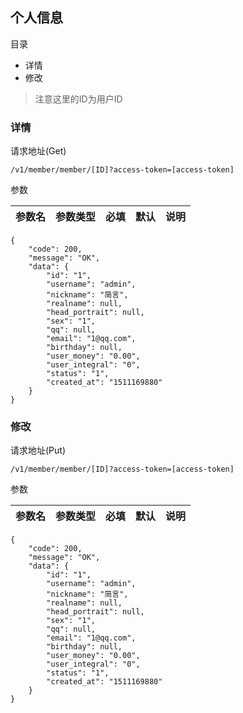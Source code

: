## 个人信息

目录

- 详情
- 修改

> 注意这里的ID为用户ID

### 详情

请求地址(Get)

```
/v1/member/member/[ID]?access-token=[access-token]
```

参数

参数名 | 参数类型| 必填 | 默认 | 说明
---|---|---|---|---

```
{
    "code": 200,
    "message": "OK",
    "data": {
        "id": "1",
        "username": "admin",
        "nickname": "简言",
        "realname": null,
        "head_portrait": null,
        "sex": "1",
        "qq": null,
        "email": "1@qq.com",
        "birthday": null,
        "user_money": "0.00",
        "user_integral": "0",
        "status": "1",
        "created_at": "1511169880"
    }
}
```

### 修改

请求地址(Put)

```
/v1/member/member/[ID]?access-token=[access-token]
```

参数

参数名 | 参数类型| 必填 | 默认 | 说明
---|---|---|---|---

```
{
    "code": 200,
    "message": "OK",
    "data": {
        "id": "1",
        "username": "admin",
        "nickname": "简言",
        "realname": null,
        "head_portrait": null,
        "sex": "1",
        "qq": null,
        "email": "1@qq.com",
        "birthday": null,
        "user_money": "0.00",
        "user_integral": "0",
        "status": "1",
        "created_at": "1511169880"
    }
}
```